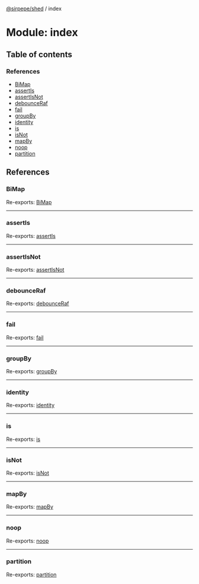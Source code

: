[@sirpepe/shed](../README.md) / index

# Module: index

## Table of contents

### References

- [BiMap](index.md#bimap)
- [assertIs](index.md#assertis)
- [assertIsNot](index.md#assertisnot)
- [debounceRaf](index.md#debounceraf)
- [fail](index.md#fail)
- [groupBy](index.md#groupby)
- [identity](index.md#identity)
- [is](index.md#is)
- [isNot](index.md#isnot)
- [mapBy](index.md#mapby)
- [noop](index.md#noop)
- [partition](index.md#partition)

## References

### BiMap

Re-exports: [BiMap](../classes/bimap.bimap-1.md)

___

### assertIs

Re-exports: [assertIs](assert.md#assertis)

___

### assertIsNot

Re-exports: [assertIsNot](assert.md#assertisnot)

___

### debounceRaf

Re-exports: [debounceRaf](function.md#debounceraf)

___

### fail

Re-exports: [fail](error.md#fail)

___

### groupBy

Re-exports: [groupBy](iterable.md#groupby)

___

### identity

Re-exports: [identity](function.md#identity)

___

### is

Re-exports: [is](guard.md#is)

___

### isNot

Re-exports: [isNot](guard.md#isnot)

___

### mapBy

Re-exports: [mapBy](iterable.md#mapby)

___

### noop

Re-exports: [noop](function.md#noop)

___

### partition

Re-exports: [partition](iterable.md#partition)
